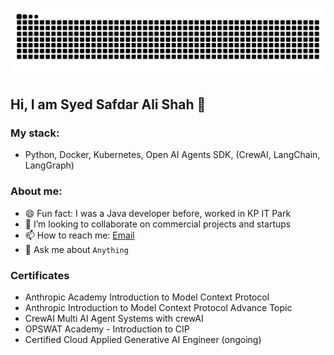 <!--
**taozhi8833998/taozhi8833998** is a ✨ _special_ ✨ repository because its `README.md` (this file) appears on your GitHub profile.

Here are some ideas to get you started:

- 🔭 I’m currently working on ...
- 🌱 I’m currently learning ...
- 👯 I’m looking to collaborate on ...
- 🤔 I’m looking for help with ...
- 💬 Ask me about ...
- 📫 How to reach me: ...
- 😄 Pronouns: ...
- ⚡ Fun fact: ...
-->
![Snake animation](https://raw.githubusercontent.com/taozhi8833998/taozhi8833998/output/github-contribution-grid-snake-dark.svg)
## Hi, I am  Syed Safdar Ali Shah 👋

### My stack:
- Python, Docker, Kubernetes, Open AI Agents SDK, (CrewAI, LangChain, LangGraph)

### About me:
- 😄 Fun fact: I was a Java developer before, worked in KP IT Park
- 🔭 I’m looking to collaborate on commercial projects and startups
- 📫 How to reach me: [Email](programmersafdar@live.com)
- 💬 Ask me about `Anything`
  
### Certificates
-  Anthropic Academy Introduction to Model Context Protocol
-  Anthropic Introduction to Model Context Protocol Advance Topic
-  CrewAI Multi AI Agent Systems with crewAI
-  OPSWAT Academy - Introduction to CIP
-  Certified Cloud Applied Generative AI Engineer (ongoing)
